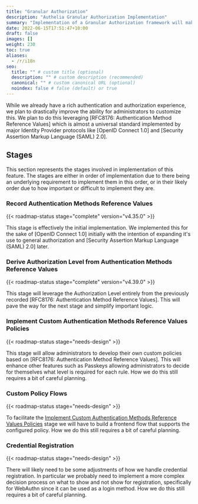 ```yaml
---
title: "Granular Authorization"
description: "Authelia Granular Authorization Implementation"
summary: "Implementation of a Granular Authorization framework will make the Authorization experience more tailored to complex requirements."
date: 2022-06-15T17:51:47+10:00
draft: false
images: []
weight: 230
toc: true
aliases:
  - /r/i18n
seo:
  title: "" # custom title (optional)
  description: "" # custom description (recommended)
  canonical: "" # custom canonical URL (optional)
  noindex: false # false (default) or true
---
```


While we already have a rich authentication and authorization experience, we plan to drastically improve the ability
for administrators to customize this. We plan to do this leveraging
[RFC8176: Authentication Method Reference Values] which is almost a universal standard implemented by major Identity
Provider protocols like [OpenID Connect 1.0] and [Security Assertion Markup Language (SAML) 2.0].

## Stages

This section represents the stages involved in implementation of this feature. The stages are either in order of
implementation due to there being an underlying requirement to implement them in this order, or in their likely order
due to how important or difficult to implement they are.

### Record Authentication Methods Reference Values

{{< roadmap-status stage="complete" version="v4.35.0" >}}

This stage is effectively the initial implementation. We implemented this for the sake of [OpenID Connect 1.0] initially
with the intention of expanding it's use to general authorization and [Security Assertion Markup Language (SAML) 2.0]
later.

### Derive Authorization Level from Authentication Methods Reference Values

{{< roadmap-status stage="complete" version="v4.39.0" >}}

This stage will leverage the Authorization Level entirely from the previously recorded
[RFC8176: Authentication Method Reference Values]. This will pave the way for the next stage and simplify important
logic.

### Implement Custom Authentication Methods Reference Values Policies

{{< roadmap-status stage="needs-design" >}}

This stage will allow administrators to develop their own custom policies based on
[RFC8176: Authentication Method Reference Values]. This will enhance other features such as Passkeys allowing
administrators to decide for themselves what level is required for each rule. How we do this still requires a bit of
careful planning.

### Custom Policy Flows

{{< roadmap-status stage="needs-design" >}}

To facilitate the
[Implement Custom Authentication Methods Reference Values Policies](#implement-custom-authentication-methods-reference-values-policies)
stage we will have to build a frontend flow that supports the configured policy. How we do this still requires a bit of
careful planning.

### Credential Registration

{{< roadmap-status stage="needs-design" >}}

There will likely need to be some adjustments of how we handle credential registration. In particular we probably need
to implement a more complex decision process on what to show and not show for registration, specifically for WebAuthn
since it can be used as a login method. How we do this still requires a bit of careful planning.
